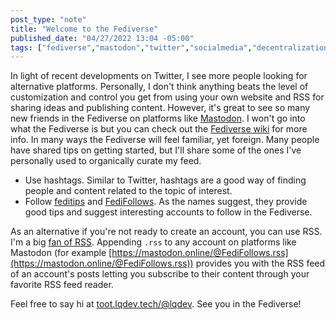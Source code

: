 ```yaml
---
post_type: "note" 
title: "Welcome to the Fediverse"
published_date: "04/27/2022 13:04 -05:00"
tags: ["fediverse","mastodon","twitter","socialmedia","decentralization"]
---
```


In light of recent developments on Twitter, I see more people looking for alternative platforms. Personally, I don't think anything beats the level of customization and control you get from using your own website and RSS for sharing ideas and publishing content. However, it's great to see so many new friends in the Fediverse on platforms like [Mastodon](https://joinmastodon.org/). I won't go into what the Fediverse is but you can check out the [Fediverse wiki](https://joinfediverse.wiki/What_is_the_Fediverse%3F) for more info. In many ways the Fediverse will feel familiar, yet foreign. Many people have shared tips on getting started, but I'll share some of the ones I've personally used to organically curate my feed. 

- Use hashtags. Similar to Twitter, hashtags are a good way of finding people and content related to the topic of interest. 
- Follow [feditips](https://mstdn.social/@feditips) and [FediFollows](https://mastodon.online/@FediFollows). As the names suggest, they provide good tips and suggest interesting accounts to follow in the Fediverse. 

As an alternative if you're not ready to create an account, you can use RSS. I'm a big [fan of RSS](/posts/rediscovering-rss-user-freedom/). Appending `.rss` to any account on platforms like Mastodon (for example [https://mastodon.online/@FediFollows.rss](https://mastodon.online/@FediFollows.rss)) provides you with the RSS feed of an account's posts letting you subscribe to their content through your favorite RSS feed reader.  

Feel free to say hi at [toot.lqdev.tech/@lqdev](https://toot.lqdev.tech/@lqdev). See you in the Fediverse! 